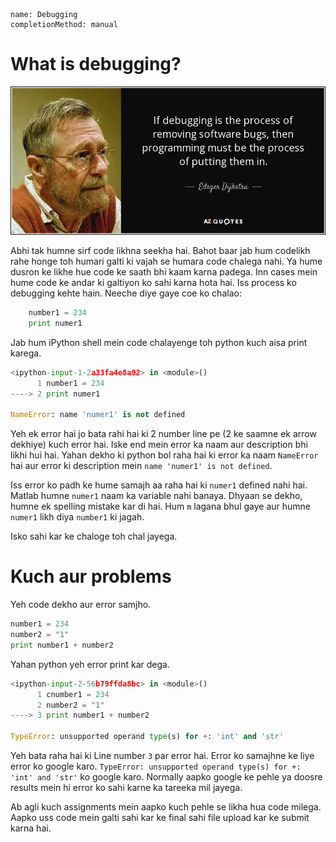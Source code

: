 ```ngMeta
name: Debugging
completionMethod: manual
```

# What is debugging?

![whatsapp-ticks](assets/debugging-intro.jpg)


Abhi tak humne sirf code likhna seekha hai. Bahot baar jab hum codelikh rahe honge toh humari galti ki vajah se humara code chalega nahi. Ya hume dusron ke likhe hue code ke saath bhi kaam karna padega. Inn cases mein hume code ke andar ki galtiyon ko sahi karna hota hai. Iss process ko debugging kehte hain. Neeche diye gaye coe ko chalao:

```python
	number1 = 234
	print numer1
```

Jab hum iPython shell mein code chalayenge toh python kuch aisa print karega.

```python
<ipython-input-1-2a33fa4e8a92> in <module>()
      1 number1 = 234
----> 2 print numer1

NameError: name 'numer1' is not defined
```

Yeh ek error hai jo bata rahi hai ki 2 number line pe (2 ke saamne ek arrow dekhiye) kuch error hai. Iske end mein error ka naam aur description bhi likhi hui hai. Yahan dekho ki python bol raha hai ki error ka naam `NameError` hai aur error ki description mein `name 'numer1' is not defined`. 

Iss error ko padh ke hume samajh aa raha hai ki `numer1` defined nahi hai. Matlab humne `numer1` naam ka variable nahi banaya. Dhyaan se dekho, humne ek spelling mistake kar di hai. Hum `m` lagana bhul gaye aur humne `numer1` likh diya `number1` ki jagah.

Isko sahi kar ke chaloge toh chal jayega.

# Kuch aur problems

Yeh code dekho aur error samjho.

```python
number1 = 234
number2 = "1"
print number1 + number2
```

Yahan python yeh error print kar dega.

```python
<ipython-input-2-56b79ffda8bc> in <module>()
      1 cnumber1 = 234
      2 number2 = "1"
----> 3 print number1 + number2

TypeError: unsupported operand type(s) for +: 'int' and 'str'
```

Yeh bata raha hai ki Line number `3` par error hai. Error ko samajhne ke liye error ko google karo. `TypeError: unsupported operand type(s) for +: 'int' and 'str'` ko google karo. Normally aapko google ke pehle ya doosre results mein hi error ko sahi karne ka tareeka mil jayega.

Ab agli kuch assignments mein aapko kuch pehle se likha hua code milega. Aapko uss code mein galti sahi kar ke final sahi file upload kar ke submit karna hai.